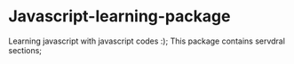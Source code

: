 ﻿# Javascript-learning-package
Learning javascript with javascript codes :);
This package contains servdral sections;
